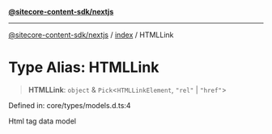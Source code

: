 [**@sitecore-content-sdk/nextjs**](../../README.md)

***

[@sitecore-content-sdk/nextjs](../../README.md) / [index](../README.md) / HTMLLink

# Type Alias: HTMLLink

> **HTMLLink**: `object` & `Pick`\<`HTMLLinkElement`, `"rel"` \| `"href"`\>

Defined in: core/types/models.d.ts:4

Html <link> tag data model
